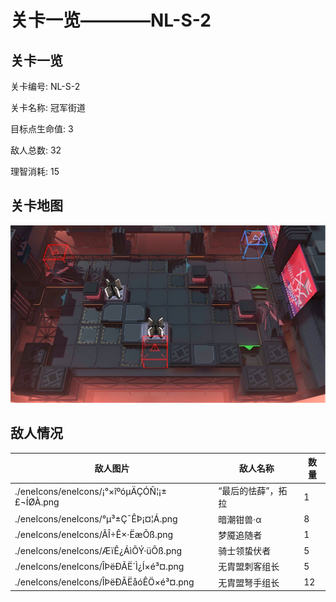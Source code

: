# 关卡一览————NL-S-2


## 关卡一览

关卡编号: NL-S-2

关卡名称: 冠军街道

目标点生命值: 3

敌人总数: 32

理智消耗: 15


## 关卡地图
![NL-S-2](./oprMap/NL-S-2.png)

## 敌人情况

| 敌人图片 | 敌人名称 | 数量  |
|---------|-----|-----|
| ./eneIcons/eneIcons/¡°×îºóµÄÇÓÑ¦¡±£¬ÍØÀ­.png| “最后的怯薛”，拓拉  |   1  |
| ./eneIcons/eneIcons/°µ³±Ç¯ÊÞ¡¤¦Á.png| 暗潮钳兽·α  |   8  |
| ./eneIcons/eneIcons/ÃÎ÷Ê×·ËæÕß.png| 梦魇追随者  |   1  |
| ./eneIcons/eneIcons/ÆïÊ¿ÁìÕÝ·üÕß.png| 骑士领蛰伏者  |   5  |
| ./eneIcons/eneIcons/ÎÞëÐÃË´Ì¿Í×é³¤.png| 无胄盟刺客组长  |   5  |
| ./eneIcons/eneIcons/ÎÞëÐÃËåóÊÖ×é³¤.png| 无胄盟弩手组长  |   12  |

